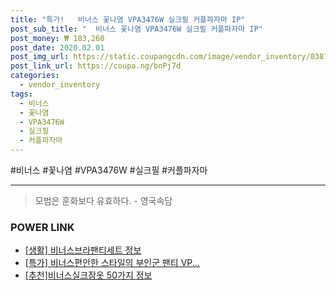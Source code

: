 ```yaml
--- 
title: "특가!   비너스 꽃나염 VPA3476W 실크필 커플파자마 IP" 
post_sub_title: "  비너스 꽃나염 VPA3476W 실크필 커플파자마 IP" 
post_money: ₩ 183,260 
post_date: 2020.02.01 
post_img_url: https://static.coupangcdn.com/image/vendor_inventory/0387/42ef94e7a84a30a077136b8121b95beeb64066799060b17ba88ea1f8c480.jpg 
post_link_url: https://coupa.ng/bnPj7d 
categories: 
  - vendor_inventory 
tags: 
  - 비너스 
  - 꽃나염 
  - VPA3476W 
  - 실크필 
  - 커플파자마 
--- 
```

  #비너스 #꽃나염 #VPA3476W #실크필 #커플파자마 
<hr> 

> 모범은 훈화보다 유효하다. - 영국속담 


### POWER LINK

* <a href="https://blog.naver.com/santokki14/221768442161" target="_blank"> [생활] 비너스브라팬티세트 정보 </a>
* <a href="https://blog.naver.com/an0733/221791351255" target="_blank">[특가] 비너스편안한 스타일의 부인군 팬티 VP...</a>
* <a href="https://blog.naver.com/fasyy4321/221792111842" target="_blank">[추천]비너스실크잠옷 50가지 정보</a>

